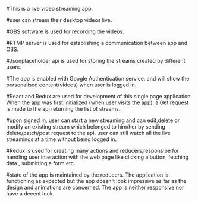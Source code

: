 #This is a live video streaming app.

#user can stream their desktop videos live.

#OBS software is used for recording the videos.

#RTMP server is used for establishing a communication between app and OBS.

#Jsonplaceholder api is used for storing the streams created by different users.

#The app is enabled with Google Authentication service. and will show the personalised content(videos) when user is logged in.

#React and Redux are used for development of this single page application. When the app was first initialized (when user visits the app), a Get request is made to the api returning the list of streams. 

#upon signed in, user can start a new streaming and can edit,delete or modify an existing stream which belonged to him/her by sending delete/patch/post request to the api. user can still watch all the live streamings at a time without being logged in. 

#Redux is used for creating many actions and reducers,responsibe for handling user interaction with the web page like clicking a button, fetching data , submitting a form etc. 

#state of the app is maintained by the reducers. The application is functioning as expected but the app doesn't look impressive as far as the design and animations are concerned. The app is neither responsive nor have a decent look.
